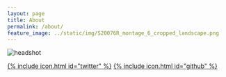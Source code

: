 ```yaml
---
layout: page
title: About
permalink: /about/
feature_image: ../static/img/S20076R_montage_6_cropped_landscape.png
---
```



![headshot](../static/img/headshot_800x590pix.png)



[{% include icon.html id="twitter" %}](https://twitter.com/BrianPSchmidt)
[{% include icon.html id="github" %}](https://github.com/bps10)
